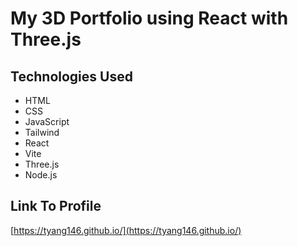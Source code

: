 # My 3D Portfolio using React with Three.js

## Technologies Used
- HTML
- CSS
- JavaScript
- Tailwind
- React
- Vite
- Three.js
- Node.js

## Link To Profile

[https://tyang146.github.io/](https://tyang146.github.io/)

